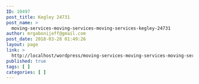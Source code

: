```yaml
---
ID: 10497
post_title: Kegley 24731
post_name: >
  moving-services-moving-services-moving-services-kegley-24731
author: mrgabonijeff@gmail.com
post_date: 2018-03-28 01:49:26
layout: page
link: >
  http://localhost/wordpress/moving-services-moving-services-moving-services-kegley-24731/
published: true
tags: [ ]
categories: [ ]
---
```

